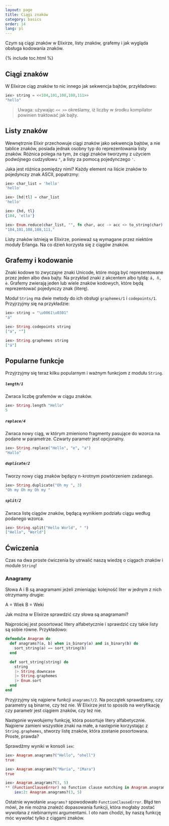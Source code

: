 ```yaml
---
layout: page
title: Ciągi znaków
category: basics
order: 14
lang: pl
---
```


Czym są ciągi znaków w Elixirze, listy znaków, grafemy i jak wygląda obsługa kodowania znaków.

{% include toc.html %}

## Ciągi znaków

W Elixirze ciąg znaków to nic innego jak sekwencja bajtów, przykładowo:

```elixir
iex> string = <<104,101,108,108,111>>
"hello"
```

>Uwaga: używając `<< >>` określamy, iż liczby w środku kompilator powinien traktować jak bajty.

## Listy znaków

Wewnętrznie Elixir przechowuje ciągi znaków jako sekwencja bajtów, a nie tablice znaków, posiada jednak osobny typ do reprezentowania listy znaków. Różnica polega na tym, że ciągi znaków tworzymy z użyciem podwójnego cudzysłowu `"`, a  listy za pomocą pojedynczego `'`.

Jaka jest różnica pomiędzy nimi? Każdy element na liście znaków to pojedynczy znak ASCII, popatrzmy:

```elixir
iex> char_list = 'hello'
'hello'

iex> [hd|tl] = char_list
'hello'

iex> {hd, tl}
{104, 'ello'}

iex> Enum.reduce(char_list, "", fn char, acc -> acc <> to_string(char) <> "," end)
"104,101,108,108,111,"
```

Listy znaków istnieją w Elixirze, ponieważ są wymagane przez niektóre moduły Erlanga. Na co dzień korzysta się z ciągów znaków.

## Grafemy i kodowanie

Znaki kodowe to zwyczajne znaki Unicode, które mogą być reprezentowane przez jeden albo dwa bajty. Na przykład znaki z akcentem albo tyldą: `á, ñ, è`. Grafemy zwierają jeden lub wiele znaków kodowych, które będą reprezentować pojedynczy znak (literę).

Moduł `String` ma dwie metody do ich obsługi `graphemes/1` i `codepoints/1`. Przyjrzyjmy się na przykładzie:

```elixir
iex> string = "\u0061\u0301"
"á"

iex> String.codepoints string
["a", "́"]

iex> String.graphemes string
["á"]
```

## Popularne funkcje

Przyjrzyjmy się teraz kilku popularnym i ważnym funkcjom z modułu `String`.

##### `length/1`

Zwraca liczbę grafemów w ciągu znaków.

```elixir
iex> String.length "Hello"
5
```

##### `replace/4`

Zwraca nowy ciąg, w którym zmieniono fragmenty pasujące do wzorca na podane w parametrze. Czwarty parametr jest opcjonalny.

```elixir
iex> String.replace("Hello", "e", "a")
"Hallo"
```

##### `duplicate/2`

Tworzy nowy ciąg znaków będący n-krotnym powtórzeniem zadanego.

```elixir
iex> String.duplicate("Oh my ", 3)
"Oh my Oh my Oh my "
```

##### `split/2`

Zwraca listę ciągów znaków, będącą wynikiem podziału ciągu według podanego wzorca. 

```elixir
iex> String.split("Hello World", " ")
["Hello", "World"]
```

## Ćwiczenia

Czas na dwa proste ćwiczenia by utrwalić naszą wiedzę o ciągach znaków i module `String`!

### Anagramy

Słowa A i B są anagramami jeżeli zmieniając kolejność liter w jednym z nich otrzymamy drugie: 

A = Wiek
B = Weki 

Jak można w Elixirze sprawdzić czy słowa są anagramami?

Najprościej jest posortować litery alfabetycznie i sprawdzić czy takie listy są sobie równe. Przykładowo:

```elixir
defmodule Anagram do
  def anagrams?(a, b) when is_binary(a) and is_binary(b) do
  	sort_string(a) == sort_string(b)
  end

  def sort_string(string) do
    string
    |> String.downcase
    |> String.graphemes
    |> Enum.sort
  end
end
```

Przyjrzyjmy się najpierw funkcji `anagrams?/2`. Na początek sprawdzamy, czy parametry są binarne, czy też nie. W Elixirze jest to sposób na weryfikację czy parametr jest ciągiem znaków, czy też nie. 

Następnie wywołujemy funkcję, która posortuje litery alfabetycznie. Najpierw zamieni wszystkie znaki na małe, a następnie korzystając z `String.graphemes`, stworzy listę znaków, która zostanie posortowana. Proste, prawda?

Sprawdźmy wyniki w konsoli `iex`:

```elixir
iex> Anagram.anagrams?("Hello", "ohell")
true

iex> Anagram.anagrams?("María", "íMara")
true

iex> Anagram.anagrams?(3, 5)
** (FunctionClauseError) no function clause matching in Anagram.anagrams?/2
    iex:2: Anagram.anagrams?(3, 5)
```

Ostatnie wywołanie `anagrams?` spowodowało `FunctionClauseError`. Błąd ten mówi, że nie można znaleźć dopasowania funkcji, która mogłaby zostać wywołana z niebinarnymi argumentami. I oto nam chodzi, by naszą funkcję móc wywołać tylko z ciągami znaków. 

